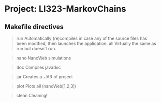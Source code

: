 Project: LI323-MarkovChains
=============

Makefile directives
------------

> run
  Automatically (re)compiles in case any of the source files has been modified, then launches the application.
> all
  Virtually the same as run but doesn't run.

> nano
  NanoWeb simulations

> doc 
  Compiles javadoc

> jar
  Creates a .JAR of project

> plot 
  Plots all (nanoWeb[1,2,3])

> clean
  Cleaning!